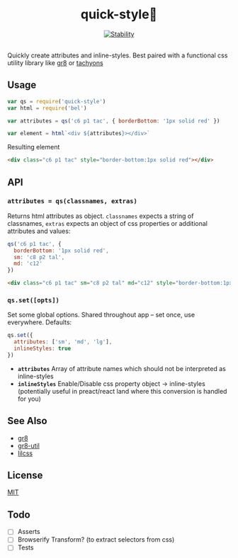 <h1 align="center">quick-style💨</h1>

<div align="center">
  <a href="https://nodejs.org/api/documentation.html#documentation_stability_index">
    <img src="https://img.shields.io/badge/stability-experimental-orange.svg?style=flat-square" alt="Stability" />
  </a>
</div>

<br />

Quickly create attributes and inline-styles. Best paired with a functional css utility library like [gr8](https://github.com/jongacnik/gr8) or [tachyons](https://github.com/tachyons-css/tachyons)

## Usage

```js
var qs = require('quick-style')
var html = require('bel')

var attributes = qs('c6 p1 tac', { borderBottom: '1px solid red' })

var element = html`<div ${attributes}></div>`
```

Resulting element

```html
<div class="c6 p1 tac" style="border-bottom:1px solid red"></div>
```

## API

### `attributes = qs(classnames, extras)`

Returns html attributes as object. `classnames` expects a string of classnames, `extras` expects an object of css properties or additional attributes and values:

```js
qs('c6 p1 tac', { 
  borderBottom: '1px solid red',
  sm: 'c8 p2 tal',
  md: 'c12'
})
```

```html
<div class="c6 p1 tac" sm="c8 p2 tal" md="c12" style="border-bottom:1px solid red"></div>
```

### `qs.set([opts])`

Set some global options. Shared throughout app – set once, use everywhere. Defaults:

```js
qs.set({
  attributes: ['sm', 'md', 'lg'],
  inlineStyles: true
})
```

- **`attributes`** Array of attribute names which should not be interpreted as inline-styles
- **`inlineStyles`** Enable/Disable css property object → inline-styles (potentially useful in preact/react land where this conversion is handled for you)

## See Also

- [gr8](https://github.com/jongacnik/gr8)
- [gr8-util](https://github.com/jongacnik/gr8-util)
- [lilcss](https://github.com/jongacnik/lilcss)

## License

[MIT](https://tldrlegal.com/license/mit-license)

## Todo

- [ ] Asserts
- [ ] Browserify Transform? (to extract selectors from css)
- [ ] Tests
